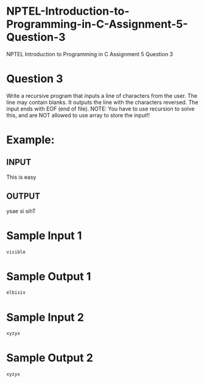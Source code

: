 # NPTEL-Introduction-to-Programming-in-C-Assignment-5-Question-3
NPTEL Introduction to Programming in C Assignment 5 Question 3

# Question 3
Write a recursive program that inputs a line of characters from the user. The line may contain blanks. It outputs the line with the characters reversed. The input ends with EOF (end of file). 
NOTE: You have to use recursion to solve this, and are NOT allowed to use array to store the input!! 

# Example: 
INPUT
---
This is easy 

OUTPUT 
---
ysae si sihT

# Sample Input 1
```sh
visible
```

# Sample Output 1
```sh
elbisiv
```

# Sample Input 2
```sh
xyzyx
```

# Sample Output 2
```sh
xyzyx
```
